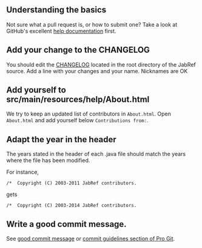 ## Understanding the basics
Not sure what a pull request is, or how to submit one?  Take a look at GitHub's excellent [help documentation] first.


## Add your change to the CHANGELOG
You should edit the [CHANGELOG](CHANGELOG) located in the root directory of the JabRef source.
Add a line with your changes and your name.
Nicknames are OK


## Add yourself to src/main/resources/help/About.html
We try to keep an updated list of contributors in `About.html`.
Open `About.html` and add yourself below `Contributions from:`.


## Adapt the year in the header

The years stated in the header of each .java file should match the years where the file has been modified.

For instance,

```plain
/*  Copyright (C) 2003-2011 JabRef contributors.
```

gets

```plain
/*  Copyright (C) 2003-2014 JabRef contributors.
```


## Write a good commit message.
See [good commit message] or [commit guidelines section of Pro Git].

[commit guidelines section of Pro Git]: http://git-scm.com/book/en/Distributed-Git-Contributing-to-a-Project#Commit-Guidelines
[good commit message]: http://tbaggery.com/2008/04/19/a-note-about-git-commit-messages.html
[help documentation]: http://help.github.com/send-pull-requests
